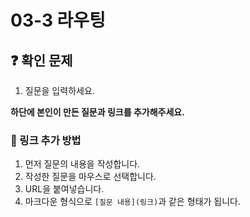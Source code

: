 # 03-3 라우팅

## ❓ 확인 문제
1. 질문을 입력하세요.

**하단에 본인이 만든 질문과 링크를 추가해주세요.**
### 🔗 링크 추가 방법
1. 먼저 질문의 내용을 작성합니다.
2. 작성한 질문을 마우스로 선택합니다.
3. URL을 붙여넣습니다.
4. 마크다운 형식으로 `[질문 내용](링크)`과 같은 형태가 됩니다.
